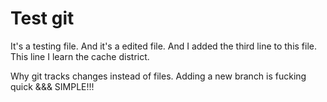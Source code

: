# Test git

It's a testing file.
And it's a edited file.
And I added the third line to this file.
This line I learn the cache district.

Why git tracks changes instead of files.
Adding a new branch is fucking quick &&& SIMPLE!!!
